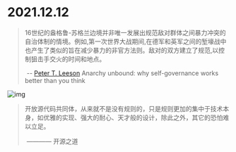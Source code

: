 # 2021.12.12



> 16世纪的盎格鲁-苏格兰边境并非唯一发展出规范敌对群体之间暴力冲突的自治体制的情境。例如,第一次世界大战期间,在德军和英军之间的堑壕战中也产生了类似的旨在减少暴力的非官方法则。敌对的双方建立了规范,以控制狙击手交火的时间和地点。
>
> ​    --  [Peter T. Leeson](https://www.goodreads.com/author/show/1619931.Peter_T_Leeson) Anarchy unbound: why self-governance works better than you think

![img](https://img1.doubanio.com/view/thing_review/l/public/2343198.jpg)

> 开放源代码共同体，从来就不是没有规则的，只是规则更加的集中于技术本身，如优雅的实现、强大的耐心、天才般的设计，除此之外，其它的恐怕难以立足。
>
> ​                             ———— 开源之道 